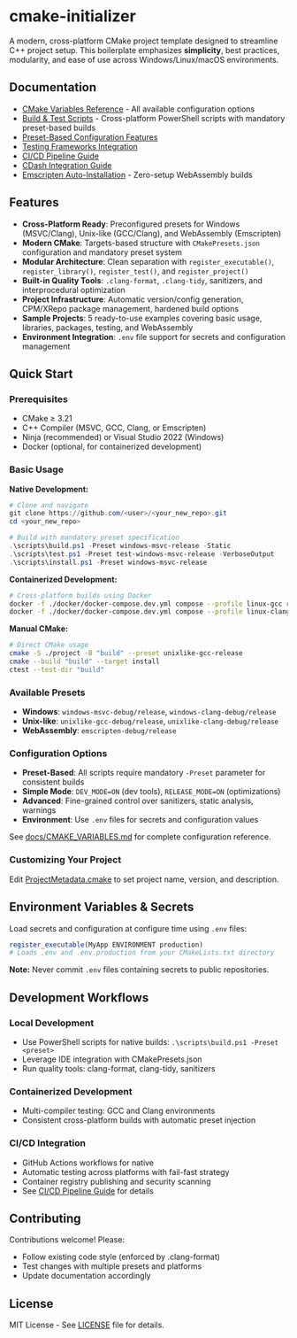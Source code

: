 # cmake-initializer
A modern, cross-platform CMake project template designed to streamline C++ project setup. This boilerplate emphasizes **simplicity**, best practices, modularity, and ease of use across Windows/Linux/macOS environments.

## Documentation

* [CMake Variables Reference](./docs/CMAKE_VARIABLES.md) - All available configuration options
* [Build & Test Scripts](./scripts/README.md) - Cross-platform PowerShell scripts with mandatory preset-based builds
* [Preset-Based Configuration Features](./docs/PRESET_FEATURES.md)
* [Testing Frameworks Integration](./docs/TESTING_SUMMARY.md)
* [CI/CD Pipeline Guide](./docs/CICD_PIPELINE.md)
* [CDash Integration Guide](./docs/CDASH_INTEGRATION.md.md)
* [Emscripten Auto-Installation](./docs/EMSCRIPTEN_AUTO_INSTALL.md) - Zero-setup WebAssembly builds

## Features

- **Cross-Platform Ready**: Preconfigured presets for Windows (MSVC/Clang), Unix-like (GCC/Clang), and WebAssembly (Emscripten)
- **Modern CMake**: Targets-based structure with `CMakePresets.json` configuration and mandatory preset system
- **Modular Architecture**: Clean separation with `register_executable()`, `register_library()`, `register_test()`, and `register_project()`
- **Built-in Quality Tools**: `.clang-format`, `.clang-tidy`, sanitizers, and interprocedural optimization
- **Project Infrastructure**: Automatic version/config generation, CPM/XRepo package management, hardened build options
- **Sample Projects**: 5 ready-to-use examples covering basic usage, libraries, packages, testing, and WebAssembly
- **Environment Integration**: `.env` file support for secrets and configuration management

## Quick Start

### Prerequisites
- CMake ≥ 3.21
- C++ Compiler (MSVC, GCC, Clang, or Emscripten)
- Ninja (recommended) or Visual Studio 2022 (Windows)
- Docker (optional, for containerized development)

### Basic Usage

**Native Development:**
```powershell
# Clone and navigate
git clone https://github.com/<user>/<your_new_repo>.git
cd <your_new_repo>

# Build with mandatory preset specification
.\scripts\build.ps1 -Preset windows-msvc-release -Static
.\scripts\test.ps1 -Preset test-windows-msvc-release -VerboseOutput
.\scripts\install.ps1 -Preset windows-msvc-release
```

**Containerized Development:**
```bash
# Cross-platform builds using Docker
docker -f ./docker/docker-compose.dev.yml compose --profile linux-gcc run --rm project-linux-gcc build
docker -f ./docker/docker-compose.dev.yml compose --profile linux-clang run --rm project-linux-clang test
```

**Manual CMake:**
```bash
# Direct CMake usage
cmake -S ./project -B "build" --preset unixlike-gcc-release
cmake --build "build" --target install
ctest --test-dir "build"
```

### Available Presets
- **Windows**: `windows-msvc-debug/release`, `windows-clang-debug/release`
- **Unix-like**: `unixlike-gcc-debug/release`, `unixlike-clang-debug/release`
- **WebAssembly**: `emscripten-debug/release`

### Configuration Options
- **Preset-Based**: All scripts require mandatory `-Preset` parameter for consistent builds
- **Simple Mode**: `DEV_MODE=ON` (dev tools), `RELEASE_MODE=ON` (optimizations)
- **Advanced**: Fine-grained control over sanitizers, static analysis, warnings
- **Environment**: Use `.env` files for secrets and configuration values

See [docs/CMAKE_VARIABLES.md](./docs/CMAKE_VARIABLES.md) for complete configuration reference.

### Customizing Your Project
Edit [ProjectMetadata.cmake](./project/ProjectMetadata.cmake) to set project name, version, and description.

## Environment Variables & Secrets

Load secrets and configuration at configure time using `.env` files:

```cmake
register_executable(MyApp ENVIRONMENT production)
# Loads .env and .env.production from your CMakeLists.txt directory
```

**Note:** Never commit `.env` files containing secrets to public repositories.

## Development Workflows

### Local Development
- Use PowerShell scripts for native builds: `.\scripts\build.ps1 -Preset <preset>`
- Leverage IDE integration with CMakePresets.json
- Run quality tools: clang-format, clang-tidy, sanitizers

### Containerized Development
- Multi-compiler testing: GCC and Clang environments
- Consistent cross-platform builds with automatic preset injection

### CI/CD Integration
- GitHub Actions workflows for native
- Automatic testing across platforms with fail-fast strategy
- Container registry publishing and security scanning
- See [CI/CD Pipeline Guide](./docs/CICD_PIPELINE.md) for details

## Contributing

Contributions welcome! Please:
* Follow existing code style (enforced by .clang-format)
* Test changes with multiple presets and platforms
* Update documentation accordingly

## License
MIT License - See [LICENSE](./LICENSE) file for details.